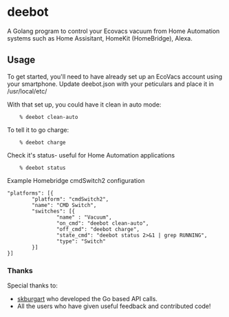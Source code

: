 
deebot
======
A Golang program to control your Ecovacs vacuum from Home Automation systems such as Home Assisitant, HomeKit (HomeBridge), Alexa. 


## Usage

To get started, you'll need to have already set up an EcoVacs account
using your smartphone. Update deebot.json with your peticulars and place it in /usr/local/etc/


With that set up, you could have it clean in auto mode:

```
    % deebot clean-auto
```

To tell it to go charge:

```
    % deebot charge
```

Check it's status- useful for Home Automation applications

```
    % deebot status
```


Example Homebridge cmdSwitch2 configuration
```
"platforms": [{
        "platform": "cmdSwitch2",
        "name": "CMD Switch",
        "switches": [{
                "name" : "Vacuum",
                "on_cmd": "deebot clean-auto",
                "off_cmd": "deebot charge",
                "state_cmd": "deebot status 2>&1 | grep RUNNING",
                "type": "Switch"
        }]
}]
```


### Thanks

Special thanks to:

* [skburgart](https://github.com/skburgart/go-vacbot) who developed the Go based API calls.
* All the users who have given useful feedback and contributed code!
